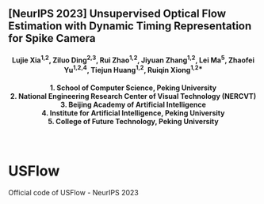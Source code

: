 ## [NeurIPS 2023] Unsupervised Optical Flow Estimation with Dynamic Timing Representation for Spike Camera

<h4 align="center"> Lujie Xia<sup>1,2</sup>, Ziluo Ding<sup>2,3</sup>, Rui Zhao<sup>1,2</sup>, Jiyuan Zhang<sup>1,2</sup>, Lei Ma<sup>5</sup>, Zhaofei Yu<sup>1,2,4</sup>, Tiejun Huang<sup>1,2</sup>, Ruiqin Xiong<sup>1,2*</sup> </h4>
<h4 align="center">1. School of Computer Science, Peking University<br>
2. National Engineering Research Center of Visual Technology (NERCVT)<br>
3. Beijing Academy of Artificial Intelligence<br>
4. Institute for Artificial Intelligence, Peking University<br>
5. College of Future Technology, Peking University</h4><br> 

# USFlow
Official code of USFlow - NeurIPS 2023
